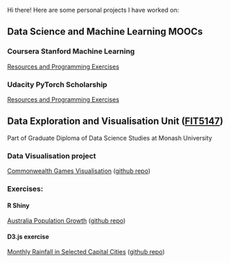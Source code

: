 Hi there! Here are some personal projects I have worked on:

## Data Science and Machine Learning MOOCs

### Coursera Stanford Machine Learning
[Resources and Programming Exercises](https://github.com/jpsm94/Coursera-Stanford-Machine-Learning)

### Udacity PyTorch Scholarship
[Resources and Programming Exercises](https://github.com/jpsm94/Deep-Learning-with-PyTorch)

## Data Exploration and Visualisation Unit ([FIT5147](http://www.monash.edu/pubs/2018handbooks/units/FIT5147.html))
Part of Graduate Diploma of Data Science Studies at Monash University

### Data Visualisation project
[Commonwealth Games Visualisation](https://jpsm94.shinyapps.io/commonwealth_games_data_visualisation_-_fit5147_project/)  ([github repo](https://github.com/jpsm94/FIT5147-Commonwealth-Games-Shiny-App))

### Exercises:
#### R Shiny
[Australia Population Growth](https://jpsm94.shinyapps.io/australia_population_stats_fit5147_r_shiny_exercise/)  ([github repo](https://github.com/jpsm94/FIT5147-R-Shiny-Exercise))

#### D3.js exercise
[Monthly Rainfall in Selected Capital Cities](http://htmlpreview.github.io/?https://github.com/jpsm94/FIT5147-D3-Exercise/blob/master/index.html)  ([github repo](https://github.com/jpsm94/FIT5147-D3-Exercise))
